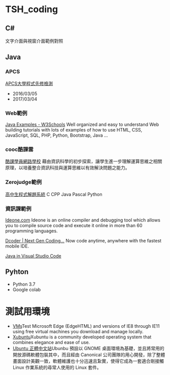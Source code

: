 # TSH_coding

## C#
文字介面與視窗介面範例對照

## Java
### APCS
[APCS大學程式先修檢測](https://apcs.csie.ntnu.edu.tw/)
* 2016/03/05
* 2017/03/04
### Web範例
[Java Examples - W3Schools](https://www.w3schools.com/java/java_examples.asp)
Well organized and easy to understand Web building tutorials with lots of examples of how to use HTML, CSS, JavaScript, SQL, PHP, Python, Bootstrap, Java ...
### cooc酷課雲
[酷課學員網路學校](https://ono.tp.edu.tw/course/3043)
藉由資訊科學的初步探索，讓學生進一步理解運算思維之相關原理，以培養整合資訊科技與運算思維以有效解決問題之能力。
### Zerojudge範例
[高中生程式解題系統](https://zerojudge.tw/)
C CPP Java Pascal Python
### 資訊課範例
[Ideone.com](https://ideone.com/)
Ideone is an online compiler and debugging tool which allows you to compile source code and execute it online in more than 60 programming languages.

[Dcoder | Next Gen Coding...](https://dcoder.tech/)
Now code anytime, anywhere 
with the fastest mobile IDE.

[Java in Visual Studio Code](https://code.visualstudio.com/docs/languages/java)

## Pyhton
* Python 3.7
* Google colab

# 測試用環境
* [VMs](https://developer.microsoft.com/en-us/microsoft-edge/tools/vms/)Test Microsoft Edge (EdgeHTML) and versions of IE8 through IE11 using free virtual machines you download and manage locally.
* [Xubuntu](https://xubuntu.org/)Xubuntu is a community developed operating system that combines elegance and ease of use.
* [Ubuntu 正體中文站](https://www.ubuntu-tw.org/)Ubunbu 預設以 GNOME 桌面環境為基礎，並且將常用的開放源碼軟體包裝其中，而且經由 Canonical 公司團隊的用心開發，除了整體畫面設計美觀一致，軟體維護也十分迅速且紮實，使得它成為一套適合剛接觸 Linux 作業系統的尋常人使用的 Linux 套件。
